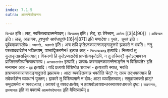 ```yaml
---
index: 7.1.5
sutra: आत्मनेपदेष्वनतः

---
```

   `चिन्चेते` इति। लट्, स्वरितत्वादात्मनेपदम्। `चिन्वताम्` इति। लेट्, झः टेरेत्त्वम्, `आमेतः`  [[3|4|90]] । `अचिन्वत` इति। लङ्, अडागमः, _हुश्नुवोः सार्वधातुके_ [[6|4|87]]  इति यणादेशः। `पुनते, लुनते` इति। पूर्ववदाकारलोपः। `च्यवन्ते, प्लवन्ते` इति। अत्र शपि कृतेऽनकारान्तादङ्गादुत्तरो झकारो न भवति। ननु परत्वाददादेशेन भवितव्यम्, पश्चाद्विकरणेन? इत्यत आह - `नित्यत्वादतद्र` इत्यादि। नित्यत्वं तु कुताकृतप्रसङ्गित्वात्। विकरणो हि कृतेऽप्यदादेशे प्राप्नोत्यकृतेऽपि, न तु तस्मिन्? कृतेऽद्भावस्य प्राप्तिरस्तीत्यनित्यत्वमस्य। `अनकारान्तेन` इत्यादि। प्रत्ययः कस्मादनकारान्तेनाङ्गेन न विशिष्यते? इति मन्यमान आह - `इह` इत्यादि। यदि प्रत्ययो विशिष्येत शयान्तं - इत्यत्रापि स्यात्, भवति ह्रत्राप्यनकारान्तादङ्गादुत्तरो झप्रत्ययः। आटा व्यवहितत्वान्न भवतीति चेत्? न; तस्य तद्भक्तत्वान्न हि तदेकदेशेन व्यवधानं युक्तम्। झकारे तु विशिष्यमाणे न दोषः; आटा व्यवहितत्वात्। समुदायभक्तो ह्राट्? समुदायमेव न व्यवदध्यात्। अवयवं तु व्यवदधात्येव; न ह्रवयवोऽवयवान्तरस्याव्यवधायको दृष्टः। `तङ्यनतः`, `झस्यानतः` इति वा वक्तव्ये `आत्मनेपदेष्वनतः` इति वैचित्र्यार्थम्॥